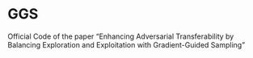 # GGS
Official Code of the paper “Enhancing Adversarial Transferability by Balancing Exploration and Exploitation with Gradient-Guided Sampling”
